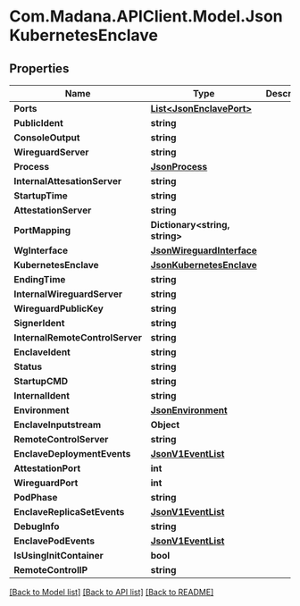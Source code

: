 
# Com.Madana.APIClient.Model.JsonKubernetesEnclave

## Properties

Name | Type | Description | Notes
------------ | ------------- | ------------- | -------------
**Ports** | [**List&lt;JsonEnclavePort&gt;**](JsonEnclavePort.md) |  | [optional] 
**PublicIdent** | **string** |  | [optional] 
**ConsoleOutput** | **string** |  | [optional] 
**WireguardServer** | **string** |  | [optional] 
**Process** | [**JsonProcess**](JsonProcess.md) |  | [optional] 
**InternalAttesationServer** | **string** |  | [optional] 
**StartupTime** | **string** |  | [optional] 
**AttestationServer** | **string** |  | [optional] 
**PortMapping** | **Dictionary&lt;string, string&gt;** |  | [optional] 
**WgInterface** | [**JsonWireguardInterface**](JsonWireguardInterface.md) |  | [optional] 
**KubernetesEnclave** | [**JsonKubernetesEnclave**](JsonKubernetesEnclave.md) |  | [optional] 
**EndingTime** | **string** |  | [optional] 
**InternalWireguardServer** | **string** |  | [optional] 
**WireguardPublicKey** | **string** |  | [optional] 
**SignerIdent** | **string** |  | [optional] 
**InternalRemoteControlServer** | **string** |  | [optional] 
**EnclaveIdent** | **string** |  | [optional] 
**Status** | **string** |  | [optional] 
**StartupCMD** | **string** |  | [optional] 
**InternalIdent** | **string** |  | [optional] 
**Environment** | [**JsonEnvironment**](JsonEnvironment.md) |  | [optional] 
**EnclaveInputstream** | **Object** |  | [optional] 
**RemoteControlServer** | **string** |  | [optional] 
**EnclaveDeploymentEvents** | [**JsonV1EventList**](JsonV1EventList.md) |  | [optional] 
**AttestationPort** | **int** |  | [optional] 
**WireguardPort** | **int** |  | [optional] 
**PodPhase** | **string** |  | [optional] 
**EnclaveReplicaSetEvents** | [**JsonV1EventList**](JsonV1EventList.md) |  | [optional] 
**DebugInfo** | **string** |  | [optional] 
**EnclavePodEvents** | [**JsonV1EventList**](JsonV1EventList.md) |  | [optional] 
**IsUsingInitContainer** | **bool** |  | [optional] 
**RemoteControlIP** | **string** |  | [optional] 

[[Back to Model list]](../README.md#documentation-for-models)
[[Back to API list]](../README.md#documentation-for-api-endpoints)
[[Back to README]](../README.md)

